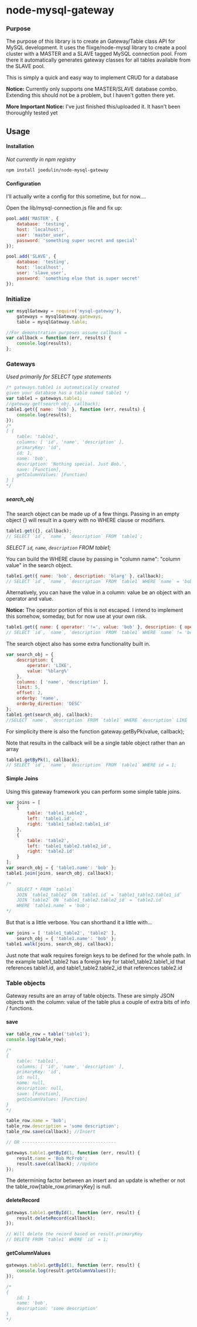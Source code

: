 node-mysql-gateway
=============
### Purpose
The purpose of this library is to create an Gateway/Table class API for MySQL development. It uses the flixge/node-mysql library to create a pool cluster with a MASTER and a SLAVE tagged MySQL connection pool. From there it automatically generates gateway classes for all tables available from the SLAVE pool.

This is simply a quick and easy way to implement CRUD for a database

**Notice:** Currently only supports one MASTER/SLAVE database combo. Extending this should not be a problem, but I haven't gotten there yet.

**More Important Notice:** I've just finished this/uploaded it. It hasn't been thoroughly tested yet

## Usage
#### Installation
*Not currently in npm registry*
``` bash
npm install joedulin/node-mysql-gateway
```

#### Configuration
I'll actually write a config for this sometime, but for now....

Open the lib/mysql-connection.js file and fix up:
``` javascript
pool.add('MASTER', {
    database: 'testing',
    host: 'localhost',
    user: 'master_user',
    password: 'something super secret and special'
});

pool.add('SLAVE', {
    database: 'testing',
    host: 'localhost',
    user: 'slave_user',
    password: 'something else that is super secret'
});
```

### Initialize
``` javascript
var msyqlGateway = require('mysql-gateway'),
    gateways = mysqlGateway.gateways,
    table = mysqlGateway.table;

//For demonstration purposes assume callback =
var callback = function (err, results) {
	console.log(results);
};
```

### Gateways
*Used primarily for SELECT type statements*
``` javascript
/* gateways.table1 is automatically created
given your database has a table named table1 */
var table1 = gateways.table1;
//gateway.get(search_obj, callback);
table1.get({ name: 'bob' }, function (err, results) {
    console.log(results);
});
/*
[ {
	table: 'table1',
	columns: [ 'id', 'name', 'description' ],
	primaryKey: 'id',
    id: 1,
	name: 'bob',
	description: 'Nothing special. Just Bob.',
	save: [Function],
	getColumnValues: [Function]
} ]
*/

```

##### search_obj
The search object can be made up of a few things. Passing in an empty object {} will result in a query with no WHERE clause or modifiers.

``` javascript
table1.get({}, callback);
// SELECT `id`, `name`, `description` FROM `table1`;
```

_SELECT `id`, `name`, `description` FROM table1;_

You can build the WHERE clause by passing in "column name": "column value" in the search object.

``` javascript
table1.get({ name: 'bob', description: 'blarg' }, callback);
// SELECT `id`, `name`, `description` FROM `table1` WHERE `name` = 'bob' AND `description` = 'blarg';
```

Alternatively, you can have the value in a column: value be an object with an operator and value.

**Notice:** The operator portion of this is not escaped. I intend to implement this somehow, someday, but for now use at your own risk.

``` javascript
table1.get({ name: { operator: '!=', value: 'bob' }, description: { operator: 'LIKE', value: '%blarg%' }});
// SELECT `id`, `name`, `description` FROM `table1` WHERE `name` != 'bob' AND `description` LIKE '%blarg%';
```

The search object also has some extra functionality built in.

``` javascript
var search_obj = {
	description: {
		operator: 'LIKE',
		value: '%blarg%'
	},
    columns: [ 'name', 'description' ],
	limit: 5,
	offset: 2,
	orderby: 'name',
	orderby_direction: 'DESC'
};
table1.get(search_obj, callback);
//SELECT `name`, `description` FROM `table1` WHERE `description` LIKE '%blarg%' ORDER BY `name` DESC LIMIT 5 OFFSET 2;
```

For simplicity there is also the function gateway.getByPk(value, callback);

Note that results in the callback will be a single table object rather than an array

``` javascript
table1.getByPk(1, callback);
// SELECT `id`, `name`, `description` FROM `table1` WHERE id = 1;
```

#### Simple Joins

Using this gateway framework you can perform some simple table joins.

``` javascript
var joins = [
    {
        table: 'table1_table2',
        left: 'table1.id',
        right: 'table1_table2.table1_id'
    },
    {
        table: 'table2',
        left: 'table1_table2.table2_id',
        right: 'table2.id'
    }
];
var search_obj = { 'table1.name': 'bob' };
table1.join(joins, search_obj, callback);

/*
    SELECT * FROM `table1`
    JOIN `table1_table2` ON `table1.id` = `table1_table2.table1_id`
    JOIN `table2` ON `table1_table2.table2_id` = `table2.id`
    WHERE `table1.name` = 'bob';
*/
```

But that is a little verbose. You can shorthand it a little with...

``` javascript
var joins = [ 'table1_table2', 'table2' ],
    search_obj = { 'table1.name': 'bob' };
table1.walk(joins, search_obj, callback);
```

Just note that walk requires foreign keys to be defined for the whole path. In the example table1_table2 has a foreign key for table1_table2.table1_id that references table1.id, and table1_table2.table2_id that references table2.id

### Table objects

Gateway results are an array of table objects. These are simply JSON objects with the column: value of the table plus a couple of extra bits of info / functions.

#### save

``` javascript
var table_row = table('table1');
console.log(table_row);

/*
{
	table: 'table1',
	columns: [ 'id', 'name', 'description' ],
	primaryKey: 'id',
	id: null,
	name: null,
	description: null,
	save: [Function],
	getColumnValues: [Function]
}
*/

table_row.name = 'bob';
table_row.description = 'some description';
table_row.save(callback); //Insert

// OR ------------------------------------

gateways.table1.getById(1, function (err, result) {
	result.name = 'Bob McFrob';
	result.save(callback); //Update
});
```

The determining factor between an insert and an update is whether or not the table_row[table_row.primaryKey] is null.

#### deleteRecord

``` javascript
gateways.table1.getById(1, function (err, result) {
	result.deleteRecord(callback);
});

// Will delete the record based on result.primaryKey
// DELETE FROM `table1` WHERE `id` = 1;
```

#### getColumnValues

``` javascript
gateways.table1.getById(1, function (err, result) {
	console.log(result.getColumnValues());
});

/*
{
	id: 1
	name: 'bob',
	description: 'some description'
}
*/
```
